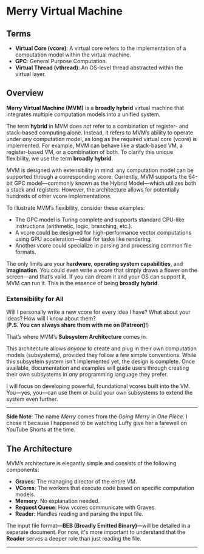 # Merry Virtual Machine

## Terms

- **Virtual Core (vcore)**: A virtual core refers to the implementation of a computation model within the virtual machine.  
- **GPC**: General Purpose Computation.  
- **Virtual Thread (vthread)**: An OS-level thread abstracted within the virtual layer.

## Overview

**Merry Virtual Machine (MVM)** is a **broadly hybrid** virtual machine that integrates multiple computation models into a unified system.

The term **hybrid** in MVM does *not* refer to a combination of register- and stack-based computing alone. Instead, it refers to MVM’s ability to operate under *any* computation model, as long as the required virtual core (vcore) is implemented. For example, MVM can behave like a stack-based VM, a register-based VM, or a combination of both. To clarify this unique flexibility, we use the term **broadly hybrid**.

MVM is designed with extensibility in mind: any computation model can be supported through a corresponding vcore. Currently, MVM supports the 64-bit GPC model—commonly known as the Hybrid Model—which utilizes both a stack and registers. However, the architecture allows for potentially hundreds of other vcore implementations.

To illustrate MVM’s flexibility, consider these examples:

- The GPC model is Turing complete and supports standard CPU-like instructions (arithmetic, logic, branching, etc.).
- A vcore could be designed for high-performance vector computations using GPU acceleration—ideal for tasks like rendering.
- Another vcore could specialize in parsing and processing common file formats.

The only limits are your **hardware**, **operating system capabilities**, and **imagination**. You could even write a vcore that simply draws a flower on the screen—and that’s valid. If you can dream it and your OS can support it, MVM can run it. This is the essence of being **broadly hybrid**.

### Extensibility for All

Will I personally write a new vcore for every idea I have? What about your ideas? How will I know about them?  
(**P.S. You can always share them with me on [Patreon]!**)

That’s where MVM’s **Subsystem Architecture** comes in.

This architecture allows *anyone* to create and plug in their own computation models (subsystems), provided they follow a few simple conventions. While this subsystem system isn't implemented yet, the design is complete. Once available, documentation and examples will guide users through creating their own subsystems in *any* programming language they prefer.

I will focus on developing powerful, foundational vcores built into the VM. You—yes, you—can use them or build your own subsystems to extend the system even further.

---

**Side Note**: The name *Merry* comes from the *Going Merry* in *One Piece*. I chose it because I happened to be watching Luffy give her a farewell on YouTube Shorts at the time. 

## The Architecture

MVM’s architecture is elegantly simple and consists of the following components:

- **Graves**: The managing director of the entire VM.
- **VCores**: The workers that execute code based on specific computation models.
- **Memory**: No explanation needed.
- **Request Queue**: How vcores communicate with Graves.
- **Reader**: Handles reading and parsing the input file.

The input file format—**BEB (Broadly Emitted Binary)**—will be detailed in a separate document. For now, it's more important to understand that the **Reader** serves a deeper role than just reading the file.

---
